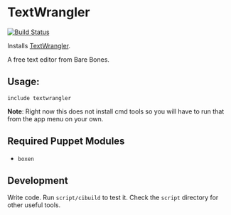 # TextWrangler
[![Build
Status](https://travis-ci.org/boxen/puppet-textwrangler.png?branch=master)](https://travis-ci.org/boxen/puppet-textwrangler)

Installs [TextWrangler](http://www.barebones.com/products/textwrangler/).

A free text editor from Bare Bones.

## Usage:

``` puppet
include textwrangler
```

**Note**: Right now this does not install cmd tools so you will have to run that from the app menu on your own. 

## Required Puppet Modules

* `boxen`

## Development

Write code. Run `script/cibuild` to test it. Check the `script`
directory for other useful tools.